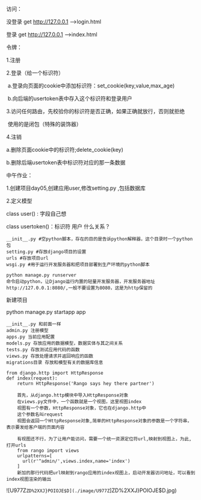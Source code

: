 访问：

没登录 get http://127.0.0.1 -->login.html

登录 get http://127.0.0.1 -->index.html

令牌：

1.注册

2.登录（给一个标识符）

​	a.登录向页面的cookie中添加标识符：set_cookie(key,value,max_age)

​	b.向后端的usertoken表中存入这个标识符和登录用户

3.访问任何路由，先校验你的标识符是否正确，如果正确就放行，否则就拒绝

​	使用的是闭包（特殊的装饰器）

4.注销

a.删除页面cookie中的标识符;delete_cookie(key)

b.删除后端usertoken表中标识符对应的那一条数据



中午作业：

1.创建项目day05,创建应用user,修改setting.py ,包括数据库

2.定义模型

class user() : 字段自己想

class usertoken()：标识符 用户 什么关系？



```
__init__.py #空python脚本，存在的目的是告诉python解释器，这个目录时一个python包
setting.py #存放django项目的设置
urls #存放项目url
wsgi.py #用于运行开发服务器和把项目部署到生产环境的python脚本
```

```
python manage.py runserver
命令启动python，让Django运行内置的轻量开发服务器，开发服务器地址http://127.0.0.1:8080/,一般不要设置为8080，这是为http保留的
```

新建项目

python manage.py startapp app

```
__init__.py 和前面一样
admin.py 注册模型
apps.py 当前应用配置
models.py 存放应用的数据模型，数据实体与其之间关系
tests.py 存放测试应用代码的函数
views.py 存放处理请求并返回响应的函数
migrations目录 存放和模型有关的数据库信息

```

```
from django.http import HttpResponse
def index(request):
	return HttpResponse('Rango says hey there partner')
	
	首先，从django.http模块中导入HttpResponse对象
	在views.py文件中，一个函数就是一个视图，这里视图index
	视图有一个参数，HttpResponse对象，它也在django.http中
	这个参数名叫request
	视图会返回一个HttpResponse对象,简单的HttpResponse对象的参数是一个字符串，表示要发给客户端的页面内容
	
	有视图还不行，为了让用户能访问，需要一个统一资源定位符url,映射到视图上，为此,打开urls
	from rango import views
	urlpatterns=[
      url(r'^admin/',views.index,name='index')
	]
	新加的那行代码把url映射到rango应用的index视图上，启动开发器访问地址，可以看到index视图渲染的输出
```

![U977Z`ZD%2XXJ}POIOJE$D](./image/U977Z`]ZD%2XXJ}POIOJE$D.jpg)



























